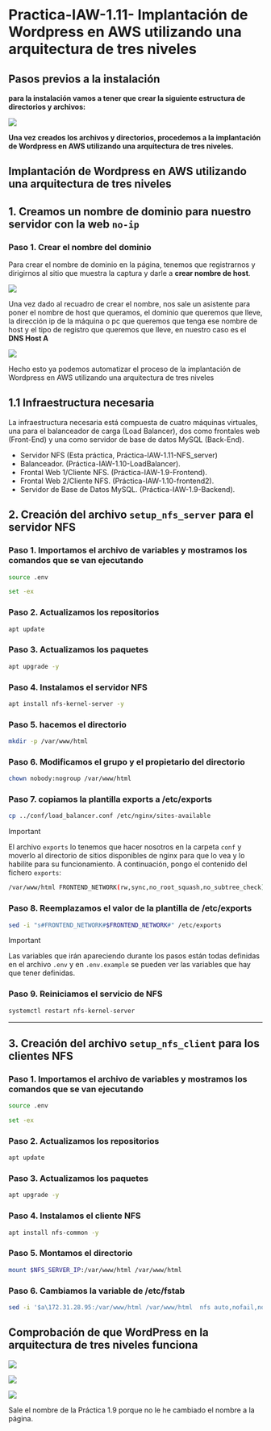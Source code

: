 # Practica-IAW-1.11- Implantación de Wordpress en AWS utilizando una arquitectura de tres niveles

## Pasos previos a la instalación

**para la instalación vamos a tener que crear la siguiente estructura de directorios y archivos:**

![](imagenes/directorio-1.11.png)

**Una vez creados los archivos y directorios, procedemos a la implantación de Wordpress en AWS utilizando una arquitectura de tres niveles.**

## Implantación de Wordpress en AWS utilizando una arquitectura de tres niveles

## 1. Creamos un nombre de dominio para nuestro servidor con la web `no-ip`

### Paso 1. Crear el nombre del dominio 

Para crear el nombre de dominio en la página, tenemos que registrarnos y dirigirnos al sitio que muestra la captura y darle a **crear nombre de host**.

![](imagenes/no-ip-1.11.png)

Una vez dado al recuadro de crear el nombre, nos sale un asistente para poner el nombre de host que queramos, el dominio que queremos que lleve, la dirección ip de la máquina o pc que queremos que tenga ese nombre de host y el tipo de registro que queremos que lleve, en nuestro caso es el **DNS Host A**

![](imagenes/no-ip2-1.11.png)

Hecho esto ya podemos automatizar el proceso de la implantación de Wordpress en AWS utilizando una arquitectura de tres niveles

## 1.1 Infraestructura necesaria

La infraestructura necesaria está compuesta de cuatro máquinas virtuales, una para el balanceador de carga (Load Balancer), dos como frontales web (Front-End) y una como servidor de base de datos MySQL (Back-End).

* Servidor NFS (Esta práctica, Práctica-IAW-1.11-NFS_server)
* Balanceador. (Práctica-IAW-1.10-LoadBalancer).
* Frontal Web 1/Cliente NFS. (Práctica-IAW-1.9-Frontend).
* Frontal Web 2/Cliente NFS. (Práctica-IAW-1.10-frontend2).
* Servidor de Base de Datos MySQL. (Práctica-IAW-1.9-Backend).

## 2. Creación del archivo `setup_nfs_server` para el servidor NFS

### Paso 1. Importamos el archivo de variables y mostramos los comandos que se van ejecutando 

```bash
source .env
```

```bash
set -ex
```

### Paso 2. Actualizamos los repositorios

```bash
apt update
```

### Paso 3. Actualizamos los paquetes

```bash
apt upgrade -y
```

### Paso 4. Instalamos el servidor NFS

```bash
apt install nfs-kernel-server -y
```

### Paso 5. hacemos el directorio

```bash
mkdir -p /var/www/html
```

### Paso 6. Modificamos el grupo y el propietario del directorio

```bash
chown nobody:nogroup /var/www/html
```

### Paso 7. copiamos la plantilla exports a /etc/exports

```bash
cp ../conf/load_balancer.conf /etc/nginx/sites-available
```

> [!IMPORTANT]  
> El archivo `exports` lo tenemos que hacer nosotros en la carpeta `conf` y moverlo al directorio de sitios disponibles de nginx para que lo vea y lo habilite para su funcionamiento. A continuación, pongo el contenido del fichero `exports`:
>```bash
>/var/www/html FRONTEND_NETWORK(rw,sync,no_root_squash,no_subtree_check)
>```

### Paso 8. Reemplazamos el valor de la plantilla de /etc/exports
```bash
sed -i "s#FRONTEND_NETWORK#$FRONTEND_NETWORK#" /etc/exports
```

> [!IMPORTANT]  
> Las variables que irán apareciendo durante los pasos están todas definidas en el archivo `.env` y en `.env.example` se pueden ver las variables que hay que tener definidas.

### Paso 9. Reiniciamos el servicio de NFS

```bash
systemctl restart nfs-kernel-server
```
---

## 3. Creación del archivo `setup_nfs_client` para los clientes NFS

### Paso 1. Importamos el archivo de variables y mostramos los comandos que se van ejecutando 

```bash
source .env
```

```bash
set -ex
```

### Paso 2. Actualizamos los repositorios

```bash
apt update
```

### Paso 3. Actualizamos los paquetes

```bash
apt upgrade -y
```

### Paso 4. Instalamos el cliente NFS

```bash
apt install nfs-common -y
```

### Paso 5. Montamos el directorio

```bash
mount $NFS_SERVER_IP:/var/www/html /var/www/html
```

### Paso 6. Cambiamos la variable de /etc/fstab

```bash
sed -i '$a\172.31.28.95:/var/www/html /var/www/html  nfs auto,nofail,noatime,nolock,intr,tcp,actimeo=1800 0 0' /etc/fstab
```

## Comprobación de que WordPress en la arquitectura de tres niveles funciona

![](imagenes/WordPress1-1.11.png)

![](imagenes/WordPress3-1.11.png)

![](imagenes/WordPress4-1.11.png)

Sale el nombre de la Práctica 1.9 porque no le he cambiado el nombre a la página.